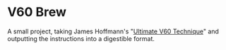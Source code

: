 # V60 Brew

A small project, taking James Hoffmann's "[Ultimate V60 Technique](https://www.youtube.com/watch?v=AI4ynXzkSQo)" and outputting the instructions into a digestible format.

